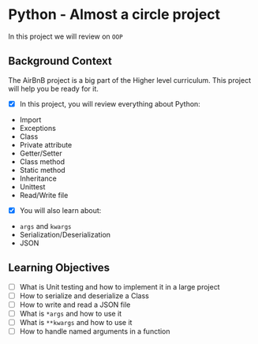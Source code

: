 # Python - Almost a circle project
In this project we will review on `OOP`
## Background Context
The AirBnB project is a big part of the Higher level curriculum. This project will help you be ready for it.

- [x] In this project, you will review everything about Python:

- Import
- Exceptions
- Class
- Private attribute
- Getter/Setter
- Class method
- Static method
- Inheritance
- Unittest
- Read/Write file

- [x] You will also learn about:

- `args` and `kwargs`
- Serialization/Deserialization
- JSON



## Learning Objectives
- [ ] What is Unit testing and how to implement it in a large project
- [ ] How to serialize and deserialize a Class
- [ ] How to write and read a JSON file
- [ ] What is `*args` and how to use it
- [ ] What is `**kwargs` and how to use it
- [ ] How to handle named arguments in a function
